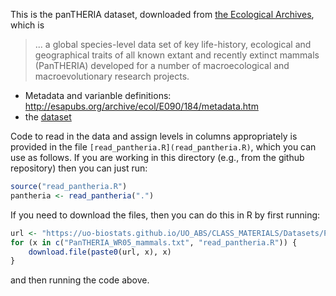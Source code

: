 This is the panTHERIA dataset, downloaded from [the Ecological Archives](http://esapubs.org/archive/ecol/E090/184/metadata.htm),
which is

> ... a global species-level data set of key life-history, ecological and
> geographical traits of all known extant and recently extinct mammals
> (PanTHERIA) developed for a number of macroecological and macroevolutionary
> research projects.

- Metadata and varianble definitions: http://esapubs.org/archive/ecol/E090/184/metadata.htm
- the [dataset](PanTHERIA_WR05_mammals.txt)

Code to read in the data and assign levels in columns appropriately
is provided in the file `[read_pantheria.R](read_pantheria.R)`,
which you can use as follows.
If you are working in this directory (e.g., from the github repository) then you can just run:
```r
source("read_pantheria.R")
pantheria <- read_pantheria(".")
```

If you need to download the files, then you can do this in R by first running:
```r
url <- "https://uo-biostats.github.io/UO_ABS/CLASS_MATERIALS/Datasets/PanTHERIA/"
for (x in c("PanTHERIA_WR05_mammals.txt", "read_pantheria.R")) {
    download.file(paste0(url, x), x)
}
```
and then running the code above.
